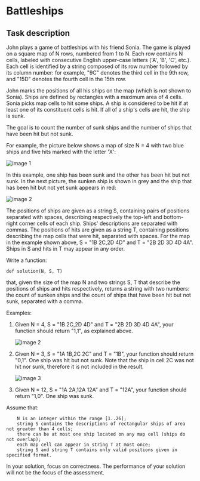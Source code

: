 # Battleships

## Task description

John plays a game of battleships with his friend Sonia. The game is played on a square map of N rows, numbered from 1 to N. 
Each row contains N cells, labeled with consecutive English upper-case letters ('A', 'B', 'C', etc.). 
Each cell is identified by a string composed of its row number followed by its column number: 
for example, "9C" denotes the third cell in the 9th row, and "15D" denotes the fourth cell in the 15th row.

John marks the positions of all his ships on the map (which is not shown to Sonia). 
Ships are defined by rectangles with a maximum area of 4 cells. Sonia picks map cells to hit some ships. 
A ship is considered to be hit if at least one of its constituent cells is hit. If all of a ship's cells are hit, 
the ship is sunk.

The goal is to count the number of sunk ships and the number of ships that have been hit but not sunk.

For example, the picture below shows a map of size N = 4 with two blue ships and five hits marked with the letter 'X':

![image 1](docs/images/battleships_1.png)

In this example, one ship has been sunk and the other has been hit but not sunk. 
In the next picture, the sunken ship is shown in grey and the ship that has been hit but not yet sunk appears in red:

![image 2](docs/images/battleships_2.png)

The positions of ships are given as a string S, containing pairs of positions separated with spaces, 
describing respectively the top-left and bottom-right corner cells of each ship. 
Ships' descriptions are separated with commas. The positions of hits are given as a string T, 
containing positions describing the map cells that were hit, separated with spaces. 
For the map in the example shown above, S = "1B 2C,2D 4D" and T = "2B 2D 3D 4D 4A". 
Ships in S and hits in T may appear in any order.

Write a function:

    def solution(N, S, T)

that, given the size of the map N and two strings S, T that describe the positions of ships and hits respectively, 
returns a string with two numbers: the count of sunken ships and the count of ships that have been hit but not sunk, 
separated with a comma.

Examples:

1. Given N = 4, S = "1B 2C,2D 4D" and T = "2B 2D 3D 4D 4A", your function should return "1,1", as explained above.
   
   ![image 2](docs/images/battleships_2.png)

2. Given N = 3, S = "1A 1B,2C 2C" and T = "1B", your function should return "0,1". One ship was hit but not sunk. 
   Note that the ship in cell 2C was not hit nor sunk, therefore it is not included in the result.
   
   ![image 3](docs/images/battleships_3.png)

3. Given N = 12, S = "1A 2A,12A 12A" and T = "12A", your function should return "1,0". One ship was sunk.

Assume that:

        N is an integer within the range [1..26];
        string S contains the descriptions of rectangular ships of area not greater than 4 cells;
        there can be at most one ship located on any map cell (ships do not overlap);
        each map cell can appear in string T at most once;
        string S and string T contains only valid positions given in specified format.

In your solution, focus on correctness. The performance of your solution will not be the focus of the assessment.
